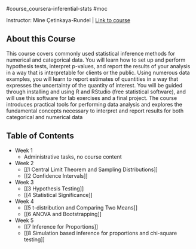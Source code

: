 #course_coursera-inferential-stats #moc

Instructor: Mine Çetinkaya-Rundel | [Link to course](https://www.coursera.org/learn/inferential-statistics-intro)

## About this Course
This course covers commonly used statistical inference methods for numerical and categorical data. You will learn how to set up and perform hypothesis tests, interpret p-values, and report the results of your analysis in a way that is interpretable for clients or the public. Using numerous data examples, you will learn to report estimates of quantities in a way that expresses the uncertainty of the quantity of interest. You will be guided through installing and using R and RStudio (free statistical software), and will use this software for lab exercises and a final project. The course introduces practical tools for performing data analysis and explores the fundamental concepts necessary to interpret and report results for both categorical and numerical data

## Table of Contents

* Week 1
    * Administrative tasks, no course content
* Week 2
	* [[1 Central Limit Theorem and Sampling Distributions]]
	* [[2 Confidence Intervals]]
* Week 3
	* [[3 Hypothesis Testing]]
	* [[4 Statistical Significance]]
* Week 4
	* [[5 t-distribution and Comparing Two Means]]
	* [[6 ANOVA and Bootstrapping]]
* Week 5
	* [[7 Inference for Proportions]]
	* [[8 Simulation based inference for proportions and chi-square testing]]